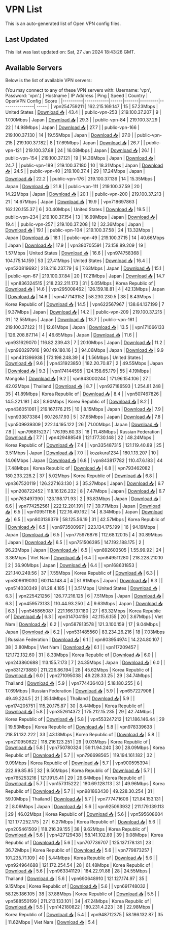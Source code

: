 # VPN List

This is an auto-generated list of Open VPN config files.

## Last Updated

This list was last updated on: Sat, 27 Jan 2024 18:43:26 GMT.

## Available Servers

Below is the list of available VPN servers:

(You may connect to any of these VPN servers with: Username: 'vpn', Password: 'vpn'.)
| Hostname | IP Address | Ping | Speed | Country | OpenVPN Config | Score |
|----------|------------|------|-------|---------|----------------| ----- |
| vpn254759211 | 162.215.169.147 | 15 | 57.23Mbps | United States | [Download 📥](./configs/server_0_US.ovpn) | 43.4 |
| public-vpn-253 | 219.100.37.207 | 9 | 17.00Mbps | Japan | [Download 📥](./configs/server_1_JP.ovpn) | 29.3 |
| public-vpn-84 | 219.100.37.29 | 22 | 14.98Mbps | Japan | [Download 📥](./configs/server_2_JP.ovpn) | 27.7 |
| public-vpn-166 | 219.100.37.130 | 14 | 19.55Mbps | Japan | [Download 📥](./configs/server_3_JP.ovpn) | 27.0 |
| public-vpn-215 | 219.100.37.182 | 8 | 17.69Mbps | Japan | [Download 📥](./configs/server_4_JP.ovpn) | 26.7 |
| public-vpn-121 | 219.100.37.88 | 24 | 16.08Mbps | Japan | [Download 📥](./configs/server_5_JP.ovpn) | 26.1 |
| public-vpn-154 | 219.100.37.121 | 19 | 14.36Mbps | Japan | [Download 📥](./configs/server_6_JP.ovpn) | 24.7 |
| public-vpn-189 | 219.100.37.180 | 10 | 18.31Mbps | Japan | [Download 📥](./configs/server_7_JP.ovpn) | 24.5 |
| public-vpn-40 | 219.100.37.4 | 29 | 17.24Mbps | Japan | [Download 📥](./configs/server_8_JP.ovpn) | 22.2 |
| public-vpn-176 | 219.100.37.136 | 14 | 15.35Mbps | Japan | [Download 📥](./configs/server_9_JP.ovpn) | 21.8 |
| public-vpn-111 | 219.100.37.59 | 20 | 14.22Mbps | Japan | [Download 📥](./configs/server_10_JP.ovpn) | 20.1 |
| public-vpn-200 | 219.100.37.213 | 21 | 14.67Mbps | Japan | [Download 📥](./configs/server_11_JP.ovpn) | 19.9 |
| vpn718697863 | 162.120.155.37 | 6 | 30.40Mbps | United States | [Download 📥](./configs/server_12_US.ovpn) | 19.5 |
| public-vpn-234 | 219.100.37.154 | 13 | 16.99Mbps | Japan | [Download 📥](./configs/server_13_JP.ovpn) | 19.4 |
| public-vpn-257 | 219.100.37.208 | 12 | 32.36Mbps | Japan | [Download 📥](./configs/server_14_JP.ovpn) | 19.1 |
| public-vpn-104 | 219.100.37.58 | 24 | 13.32Mbps | Japan | [Download 📥](./configs/server_15_JP.ovpn) | 18.1 |
| public-vpn-49 | 219.100.37.15 | 14 | 40.66Mbps | Japan | [Download 📥](./configs/server_16_JP.ovpn) | 17.9 |
| vpn380705591 | 73.158.89.209 | 19 | 1.57Mbps | United States | [Download 📥](./configs/server_17_US.ovpn) | 16.6 |
| vpn974758368 | 104.175.14.159 | 53 | 27.41Mbps | United States | [Download 📥](./configs/server_18_US.ovpn) | 16.4 |
| vpn520819692 | 218.216.237.79 | 6 | 7.63Mbps | Japan | [Download 📥](./configs/server_19_JP.ovpn) | 15.1 |
| public-vpn-67 | 219.100.37.84 | 20 | 17.21Mbps | Japan | [Download 📥](./configs/server_20_JP.ovpn) | 14.7 |
| vpn836324515 | 218.232.211.173 | 31 | 5.05Mbps | Korea Republic of | [Download 📥](./configs/server_21_KR.ovpn) | 14.6 |
| vpn295008462 | 126.159.18.81 | 4 | 42.13Mbps | Japan | [Download 📥](./configs/server_22_JP.ovpn) | 14.6 |
| vpn477143152 | 58.230.230.5 | 38 | 8.43Mbps | Korea Republic of | [Download 📥](./configs/server_23_KR.ovpn) | 14.5 |
| vpn622567967 | 138.64.137.199 | 7 | 9.37Mbps | Japan | [Download 📥](./configs/server_24_JP.ovpn) | 14.2 |
| public-vpn-209 | 219.100.37.215 | 31 | 12.55Mbps | Japan | [Download 📥](./configs/server_25_JP.ovpn) | 13.7 |
| public-vpn-161 | 219.100.37.122 | 11 | 12.61Mbps | Japan | [Download 📥](./configs/server_26_JP.ovpn) | 13.5 |
| vpn171066133 | 126.208.87.114 | 4 | 46.65Mbps | Japan | [Download 📥](./configs/server_27_JP.ovpn) | 11.6 |
| vpn931629070 | 116.82.239.43 | 7 | 20.10Mbps | Japan | [Download 📥](./configs/server_28_JP.ovpn) | 11.2 |
| vpn960297916 | 90.149.180.16 | 3 | 94.06Mbps | Japan | [Download 📥](./configs/server_29_JP.ovpn) | 9.9 |
| vpn431396938 | 173.198.248.39 | 4 | 1.56Mbps | United States | [Download 📥](./configs/server_30_US.ovpn) | 9.6 |
| vpn431923850 | 182.20.70.87 | 2 | 49.55Mbps | Japan | [Download 📥](./configs/server_31_JP.ovpn) | 9.3 |
| vpn174144595 | 124.158.65.179 | 55 | 4.19Mbps | Mongolia | [Download 📥](./configs/server_32_MN.ovpn) | 9.2 |
| vpn943000244 | 171.96.154.106 | 27 | 42.02Mbps | Thailand | [Download 📥](./configs/server_33_TH.ovpn) | 8.7 |
| vpn927186593 | 1.254.81.248 | 35 | 41.89Mbps | Korea Republic of | [Download 📥](./configs/server_34_KR.ovpn) | 8.4 |
| vpn507467826 | 14.5.221.181 | 43 | 8.90Mbps | Korea Republic of | [Download 📥](./configs/server_35_KR.ovpn) | 8.2 |
| vpn436051061 | 219.167.176.215 | 10 | 8.15Mbps | Japan | [Download 📥](./configs/server_36_JP.ovpn) | 7.9 |
| vpn933873384 | 60.126.17.93 | 5 | 37.65Mbps | Japan | [Download 📥](./configs/server_37_JP.ovpn) | 7.8 |
| vpn509939309 | 222.14.195.122 | 26 | 71.00Mbps | Japan | [Download 📥](./configs/server_38_JP.ovpn) | 7.8 |
| vpn796815237 | 176.195.60.33 | 18 | 11.48Mbps | Russian Federation | [Download 📥](./configs/server_39_RU.ovpn) | 7.7 |
| vpn429488549 | 121.177.30.148 | 22 | 48.24Mbps | Korea Republic of | [Download 📥](./configs/server_40_KR.ovpn) | 7.4 |
| vpn335487315 | 121.119.40.89 | 25 | 3.51Mbps | Japan | [Download 📥](./configs/server_41_JP.ovpn) | 7.0 |
| kozakura1234 | 180.1.13.207 | 10 | 14.06Mbps | Japan | [Download 📥](./configs/server_42_JP.ovpn) | 6.8 |
| vpn843817782 | 110.47.6.183 | 44 | 7.48Mbps | Korea Republic of | [Download 📥](./configs/server_43_KR.ovpn) | 6.8 |
| vpn793462082 | 180.233.228.2 | 37 | 5.02Mbps | Korea Republic of | [Download 📥](./configs/server_44_KR.ovpn) | 6.8 |
| vpn367520119 | 126.227.163.130 | 3 | 35.27Mbps | Japan | [Download 📥](./configs/server_45_JP.ovpn) | 6.7 |
| vpn208722452 | 118.16.126.232 | 8 | 7.47Mbps | Japan | [Download 📥](./configs/server_46_JP.ovpn) | 6.7 |
| vpn763497390 | 123.198.171.93 | 2 | 93.83Mbps | Japan | [Download 📥](./configs/server_47_JP.ovpn) | 6.6 |
| vpn774252561 | 222.12.201.191 | 17 | 39.77Mbps | Japan | [Download 📥](./configs/server_48_JP.ovpn) | 6.5 |
| vpn109511156 | 122.16.49.162 | 14 | 8.34Mbps | Japan | [Download 📥](./configs/server_49_JP.ovpn) | 6.5 |
| vpn803139379 | 58.125.56.19 | 31 | 42.57Mbps | Korea Republic of | [Download 📥](./configs/server_50_KR.ovpn) | 6.5 |
| vpn973500997 | 223.134.175.199 | 16 | 94.19Mbps | Japan | [Download 📥](./configs/server_51_JP.ovpn) | 6.5 |
| vpn775976876 | 112.68.120.15 | 4 | 30.89Mbps | Japan | [Download 📥](./configs/server_52_JP.ovpn) | 6.5 |
| vpn751506395 | 147.192.188.175 | 2 | 96.23Mbps | Japan | [Download 📥](./configs/server_53_JP.ovpn) | 6.5 |
| vpn892603505 | 1.55.99.92 | 24 | 3.36Mbps | Viet Nam | [Download 📥](./configs/server_54_VN.ovpn) | 6.4 |
| vpn849511280 | 218.228.210.10 | 2 | 36.90Mbps | Japan | [Download 📥](./configs/server_55_JP.ovpn) | 6.4 |
| vpn168631853 | 221.140.249.56 | 37 | 7.55Mbps | Korea Republic of | [Download 📥](./configs/server_56_KR.ovpn) | 6.3 |
| vpn809619030 | 60.114.148.4 | 4 | 51.91Mbps | Japan | [Download 📥](./configs/server_57_JP.ovpn) | 6.3 |
| vpn514030349 | 81.28.4.185 | 1 | 3.51Mbps | United States | [Download 📥](./configs/server_58_US.ovpn) | 6.3 |
| vpn225421256 | 126.77.216.125 | 6 | 7.51Mbps | Japan | [Download 📥](./configs/server_59_JP.ovpn) | 6.3 |
| vpn459573133 | 110.44.93.250 | 4 | 9.63Mbps | Japan | [Download 📥](./configs/server_60_JP.ovpn) | 6.3 |
| vpn545865087 | 221.166.137.180 | 27 | 63.32Mbps | Korea Republic of | [Download 📥](./configs/server_61_KR.ovpn) | 6.3 |
| vpn314704156 | 42.115.6.155 | 20 | 3.67Mbps | Viet Nam | [Download 📥](./configs/server_62_VN.ovpn) | 6.2 |
| vpn587813578 | 121.3.100.159 | 17 | 9.04Mbps | Japan | [Download 📥](./configs/server_63_JP.ovpn) | 6.2 |
| vpn531485560 | 83.234.26.216 | 18 | 7.03Mbps | Russian Federation | [Download 📥](./configs/server_64_RU.ovpn) | 6.1 |
| vpn803954974 | 14.224.80.107 | 38 | 3.80Mbps | Viet Nam | [Download 📥](./configs/server_65_VN.ovpn) | 6.1 |
| vpn117209457 | 121.172.132.60 | 31 | 8.33Mbps | Korea Republic of | [Download 📥](./configs/server_66_KR.ovpn) | 6.0 |
| vpn243860688 | 113.155.7.173 | 7 | 24.35Mbps | Japan | [Download 📥](./configs/server_67_JP.ovpn) | 6.0 |
| vpn831273880 | 211.226.86.194 | 28 | 45.62Mbps | Korea Republic of | [Download 📥](./configs/server_68_KR.ovpn) | 6.0 |
| vpn271095038 | 49.228.33.25 | 29 | 34.74Mbps | Thailand | [Download 📥](./configs/server_69_TH.ovpn) | 5.9 |
| vpn774436403 | 5.18.180.255 | 6 | 17.69Mbps | Russian Federation | [Download 📥](./configs/server_70_RU.ovpn) | 5.9 |
| vpn657227908 | 49.49.224.5 | 21 | 35.14Mbps | Thailand | [Download 📥](./configs/server_71_TH.ovpn) | 5.9 |
| vpn174205751 | 115.20.175.87 | 30 | 8.44Mbps | Korea Republic of | [Download 📥](./configs/server_72_KR.ovpn) | 5.8 |
| vpn352614372 | 175.212.15.235 | 29 | 42.74Mbps | Korea Republic of | [Download 📥](./configs/server_73_KR.ovpn) | 5.8 |
| vpn553247212 | 121.186.146.44 | 29 | 19.53Mbps | Korea Republic of | [Download 📥](./configs/server_74_KR.ovpn) | 5.8 |
| vpn978339638 | 218.51.132.222 | 33 | 43.13Mbps | Korea Republic of | [Download 📥](./configs/server_75_KR.ovpn) | 5.8 |
| vpn210950622 | 118.216.123.251 | 29 | 9.03Mbps | Korea Republic of | [Download 📥](./configs/server_76_KR.ovpn) | 5.8 |
| vpn750780324 | 59.11.94.240 | 30 | 28.09Mbps | Korea Republic of | [Download 📥](./configs/server_77_KR.ovpn) | 5.7 |
| vpn796698565 | 119.194.161.182 | 32 | 9.09Mbps | Korea Republic of | [Download 📥](./configs/server_78_KR.ovpn) | 5.7 |
| vpn900595394 | 222.99.85.85 | 32 | 9.50Mbps | Korea Republic of | [Download 📥](./configs/server_79_KR.ovpn) | 5.7 |
| vpn765253216 | 121.191.5.41 | 29 | 29.64Mbps | Korea Republic of | [Download 📥](./configs/server_80_KR.ovpn) | 5.7 |
| vpn157315222 | 180.69.128.113 | 31 | 49.96Mbps | Korea Republic of | [Download 📥](./configs/server_81_KR.ovpn) | 5.7 |
| vpn981863430 | 49.228.30.254 | 31 | 59.10Mbps | Thailand | [Download 📥](./configs/server_82_TH.ovpn) | 5.7 |
| vpn777471606 | 121.84.153.131 | 2 | 8.06Mbps | Japan | [Download 📥](./configs/server_83_JP.ovpn) | 5.6 |
| vpn925093932 | 211.179.139.113 | 29 | 46.02Mbps | Korea Republic of | [Download 📥](./configs/server_84_KR.ovpn) | 5.6 |
| vpn595608604 | 121.177.252.175 | 27 | 6.27Mbps | Korea Republic of | [Download 📥](./configs/server_85_KR.ovpn) | 5.6 |
| vpn205461509 | 118.216.39.155 | 38 | 9.62Mbps | Korea Republic of | [Download 📥](./configs/server_86_KR.ovpn) | 5.6 |
| vpn427129438 | 58.141.102.89 | 39 | 9.08Mbps | Korea Republic of | [Download 📥](./configs/server_87_KR.ovpn) | 5.6 |
| vpn707736707 | 125.137.178.131 | 23 | 36.72Mbps | Korea Republic of | [Download 📥](./configs/server_88_KR.ovpn) | 5.6 |
| vpn779873257 | 101.235.71.109 | 40 | 5.44Mbps | Korea Republic of | [Download 📥](./configs/server_89_KR.ovpn) | 5.6 |
| vpn924964688 | 121.172.254.54 | 28 | 61.48Mbps | Korea Republic of | [Download 📥](./configs/server_90_KR.ovpn) | 5.6 |
| vpn963341129 | 184.22.91.88 | 28 | 24.55Mbps | Thailand | [Download 📥](./configs/server_91_TH.ovpn) | 5.6 |
| vpn690648910 | 121.127.174.97 | 35 | 9.15Mbps | Korea Republic of | [Download 📥](./configs/server_92_KR.ovpn) | 5.6 |
| vpn691748032 | 58.125.186.105 | 38 | 37.88Mbps | Korea Republic of | [Download 📥](./configs/server_93_KR.ovpn) | 5.5 |
| vpn588550199 | 211.213.133.101 | 34 | 47.24Mbps | Korea Republic of | [Download 📥](./configs/server_94_KR.ovpn) | 5.5 |
| vpn142180822 | 180.231.4.223 | 38 | 22.98Mbps | Korea Republic of | [Download 📥](./configs/server_95_KR.ovpn) | 5.4 |
| vpn948712375 | 58.186.132.87 | 35 | 11.62Mbps | Viet Nam | [Download 📥](./configs/server_96_VN.ovpn) | 5.4 |
